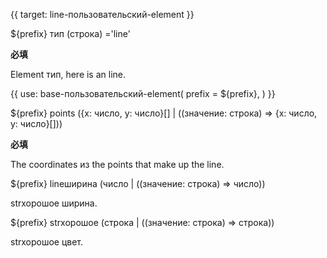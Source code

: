 {{ target: line-пользовательский-element }}

${prefix} тип (строка) ='line'

**必填**

Element тип, here is an line.

{{ use: base-пользовательский-element(
    prefix = ${prefix},
) }}

${prefix} points ({x: число, y: число}[] | ((значение: строка) => {x: число, y: число}[]))

**必填**

The coordinates из the points that make up the line.

${prefix} lineширина (число | ((значение: строка) => число))

strхорошоe ширина.

${prefix} strхорошоe (строка | ((значение: строка) => строка))

strхорошоe цвет.
